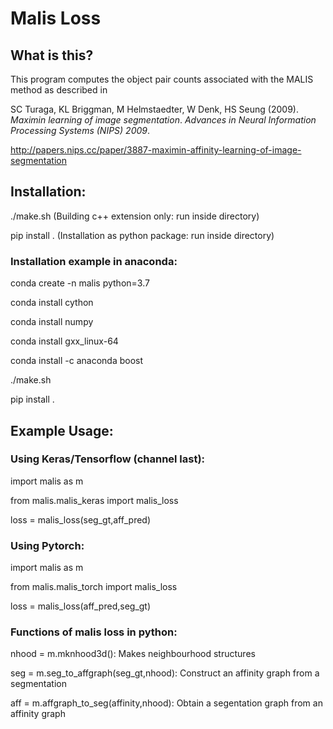 # Malis Loss

## What is this?
This program computes the object pair counts associated with the MALIS method as described in

SC Turaga, KL Briggman, M Helmstaedter, W Denk, HS Seung (2009). *Maximin learning of image segmentation*. _Advances in Neural Information Processing Systems (NIPS) 2009_.

http://papers.nips.cc/paper/3887-maximin-affinity-learning-of-image-segmentation


## Installation:

./make.sh            (Building c++ extension only: run inside directory)

pip install .        (Installation as python package: run inside directory)



### Installation example in anaconda:

conda create -n malis python=3.7

conda install cython

conda install numpy

conda install gxx_linux-64

conda install -c anaconda boost

./make.sh

pip install .


## Example Usage:

### Using Keras/Tensorflow (channel last):

import malis as m

from malis.malis_keras import malis_loss


loss = malis_loss(seg_gt,aff_pred)

### Using Pytorch: 

import malis as m

from malis.malis_torch import malis_loss


loss = malis_loss(aff_pred,seg_gt)


### Functions of malis loss in python:

nhood = m.mknhood3d(): Makes neighbourhood structures

seg = m.seg_to_affgraph(seg_gt,nhood): Construct an affinity graph from a segmentation

aff = m.affgraph_to_seg(affinity,nhood): Obtain a segentation graph from an affinity graph

